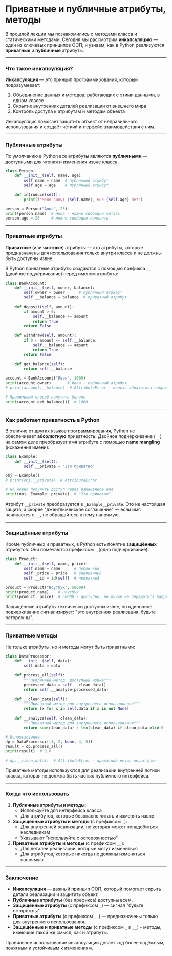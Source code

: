 # Приватные и публичные атрибуты, методы
В прошлой лекции мы познакомились с методами класса и статическими методами. Сегодня мы рассмотрим **инкапсуляцию** — один из ключевых принципов ООП, и узнаем, как в Python реализуются **приватные** и **публичные** атрибуты.

---
### Что такое инкапсуляция?
**Инкапсуляция** — это принцип программирования, который подразумевает:
1. Объединение данных и методов, работающих с этими данными, в одном классе
2. Скрытие внутренних деталей реализации от внешнего мира
3. Контроль доступа к атрибутам и методам объекта

Инкапсуляция помогает защитить объект от неправильного использования и создаёт чёткий интерфейс взаимодействия с ним.

---
### Публичные атрибуты
По умолчанию в Python все атрибуты являются **публичными** — доступными для чтения и изменения извне класса.

```python
class Person:
    def __init__(self, name, age):
        self.name = name  # публичный атрибут
        self.age = age    # публичный атрибут
    
    def introduce(self):
        print(f"Меня зовут {self.name}, мне {self.age} лет")

person = Person("Анна", 25)
print(person.name)  # Анна - можно свободно читать
person.age = 26     # можно свободно изменять
```

---
### Приватные атрибуты
**Приватные** (или **частные**) атрибуты — это атрибуты, которые предназначены для использования только внутри класса и не должны быть доступны извне.

В Python приватные атрибуты создаются с помощью префикса `__` (двойное подчёркивание) перед именем атрибута:

```python
class BankAccount:
    def __init__(self, owner, balance):
        self.owner = owner      # публичный атрибут
        self.__balance = balance  # приватный атрибут
    
    def deposit(self, amount):
        if amount > 0:
            self.__balance += amount
            return True
        return False
    
    def withdraw(self, amount):
        if 0 < amount <= self.__balance:
            self.__balance -= amount
            return True
        return False
    
    def get_balance(self):
        return self.__balance

account = BankAccount("Иван", 1000)
print(account.owner)       # Иван - публичный атрибут
# print(account.__balance)  # AttributeError - нельзя обратиться напрямую

# Правильный способ получить баланс
print(account.get_balance())  # 1000
```

---
### Как работает приватность в Python
В отличие от других языков программирования, Python не обеспечивает **абсолютную** приватность. Двойное подчёркивание (`__`) на самом деле преобразует имя атрибута с помощью **name mangling** (искажения имени):

```python
class Example:
    def __init__(self):
        self.__private = "Это приватно"

obj = Example()
# print(obj.__private)  # AttributeError

# Но можно получить доступ через измененное имя
print(obj._Example__private)  # "Это приватно"
```

Атрибут `__private` преобразуется в `_Example__private`. Это не настоящая защита, а скорее "джентльменское соглашение" — если имя начинается с `__`, не обращайтесь к нему напрямую.

---
### Защищённые атрибуты
Кроме публичных и приватных, в Python есть понятие **защищённых** атрибутов. Они помечаются префиксом `_` (одно подчеркивание):

```python
class Product:
    def __init__(self, name, price):
        self.name = name      # публичный
        self._price = price   # защищенный
        self.__id = id(self)  # приватный

product = Product("Ноутбук", 50000)
print(product.name)    # Ноутбук
print(product._price)  # 50000 - доступно, но лучше не обращаться напрямую
```

Защищённые атрибуты технически доступны извне, но одиночное подчеркивание сигнализирует: "это внутренняя реализация, будьте осторожны".

---
### Приватные методы
Не только атрибуты, но и методы могут быть приватными:

```python
class DataProcessor:
    def __init__(self, data):
        self.data = data
    
    def process_all(self):
        """Публичный метод, доступный извне"""
        processed_data = self.__clean_data()
        return self.__analyze(processed_data)
    
    def __clean_data(self):
        """Приватный метод для внутреннего использования"""
        return [x for x in self.data if x is not None]
    
    def __analyze(self, clean_data):
        """Приватный метод для внутреннего использования"""
        return sum(clean_data) / len(clean_data) if clean_data else 0

# Использование
dp = DataProcessor([1, 2, None, 4, 5])
result = dp.process_all()
print(result)  # 3.0

# dp.__clean_data()  # AttributeError - приватный метод недоступен
```

Приватные методы используются для реализации внутренней логики класса, которая не должна быть частью публичного интерфейса.

---
### Когда что использовать
1. **Публичные атрибуты и методы**:
   - Используйте для интерфейса класса
   - Для атрибутов, которые безопасно читать и изменять извне
2. **Защищённые атрибуты и методы** (с префиксом `_`):
   - Для внутренней реализации, но которая может понадобиться наследникам
   - Указывают "используйте с осторожностью"
3. **Приватные атрибуты и методы** (с префиксом `__`):
   - Для деталей реализации, которые могут измениться
   - Для атрибутов, которые никогда не должны изменяться напрямую

---
### Заключение
- **Инкапсуляция** — важный принцип ООП, который помогает скрыть детали реализации и защитить объект.
- **Публичные атрибуты** (без префикса) доступны всем.
- **Защищённые атрибуты** (с префиксом `_`) — сигнал "будьте осторожны".
- **Приватные атрибуты** (с префиксом `__`) — предназначены только для внутреннего использования.
- **Защищённые и приватные методы** (с префиксом `_` и `__`) - методы, имеющие такой же смысл, как и атрибуты.

Правильное использование инкапсуляции делает код более надёжным, понятным и устойчивым к изменениям.
